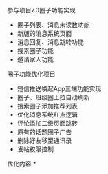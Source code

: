 参与项目7.0圈子功能实现
* 圈子列表、消息未读数功能
* 新版的消息系统页面
* 消息回复、消息跳转功能
* 搜索圈子功能
* 邀请家人功能


圈子功能优化项目
* 短信推送唤起App三端功能实现
* 圈子、班级圈上拉自动刷新
* 搜索圈子添加推荐列表
* 优化消息系统红点逻辑
* 评论添加二级页面跳转
* 原有的话题圈子广告
* 删除好友移至通讯录
* 发帖权限控制

优化内容
* 